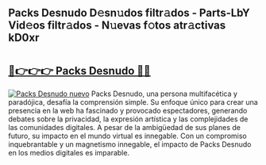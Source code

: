 ## Packs Desnudo D𝚎sn𝚞dos filtr𝚊dos - Parts-LbY Vid𝚎os filtr𝚊dos - N𝚞evas f𝚘tos atr𝚊ctivas kD0xr

# <h2><a href="http://mb85dqb.tromn.icu/?c=Packs+Desnudo">🔗👉👉👉 Packs Desnudo 🔗🔗</a></h2>

[![Packs Desnudo nuevo](https://i.imgur.com/pEAQMta.gif)](http://mb85dqb.tromn.icu/?c=Packs+Desnudo)
Packs Desnudo, una persona multifacética y paradójica, desafía la comprensión simple. Su enfoque único para crear una presencia en la web ha fascinado y provocado espectadores, generando debates sobre la privacidad, la expresión artística y las complejidades de las comunidades digitales. A pesar de la ambigüedad de sus planes de futuro, su impacto en el mundo virtual es innegable. Con un compromiso inquebrantable y un magnetismo innegable, el impacto de Packs Desnudo en los medios digitales es imparable.
